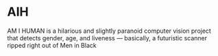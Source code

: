 # AIH
AM I HUMAN is a hilarious and slightly paranoid computer vision project that detects gender, age, and liveness — basically, a futuristic scanner ripped right out of Men in Black
